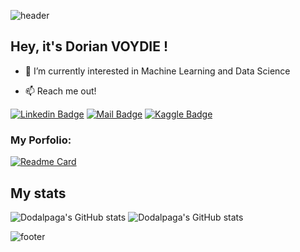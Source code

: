 ![header](https://capsule-render.vercel.app/api?type=waving&color=timeGradient&height=200&section=header&text=👋%20@Dodalpaga&fontSize=80&animation=twinkling&fontColor=FFFFFF&fontAlignY=30)

## Hey, it's Dorian VOYDIE !

- 👀 I’m currently interested in Machine Learning and Data Science

- :mailbox: Reach me out!

[![Linkedin Badge](https://img.shields.io/badge/-my%20LinkedIN-0e76a8?style=for-the-badge&labelColor=0e76a8&logo=linkedin&logoColor=white)](https://www.linkedin.com/in/dorian-voydie/)
[![Mail Badge](https://img.shields.io/badge/-my%20email-c0392b?style=for-the-badge&labelColor=c0392b&logo=gmail&logoColor=white)](mailto:dorian.voydie@gmail.com?subject=Write%20a%20subject%20here)
[![Kaggle Badge](https://img.shields.io/badge/-My%20Kaggle-35b4e1?style=for-the-badge&labelColor=35b4e1&logo=kaggle&logoColor=white)](https://www.kaggle.com/dorianvoydie)

### My Porfolio: 
[![Readme Card](https://github-readme-stats.vercel.app/api/pin/?username=Dodalpaga&repo=Porfolio)](https://github.com/Dodalpaga/Porfolio)

## My stats
![Dodalpaga's GitHub stats](https://github-readme-stats.vercel.app/api?username=Dodalpaga&show_icons=true&theme=dracula)
![Dodalpaga's GitHub stats](https://github-readme-stats.anuraghazra1.vercel.app/api/top-langs/?username=Dodalpaga&layout=compact&theme=dracula)

![footer](https://capsule-render.vercel.app/api?type=waving&color=gradient&height=150&section=footer&fontSize=80)
<!---
Dodalpaga/Dodalpaga is a ✨ special ✨ repository because its `README.md` (this file) appears on your GitHub profile.
You can click the Preview link to take a look at your changes.
--->

